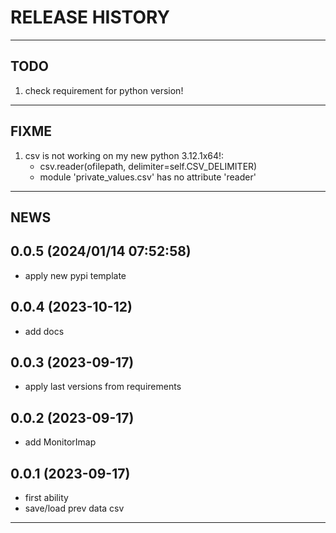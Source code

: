 # RELEASE HISTORY

********************************************************************************
## TODO
1. check requirement for python version!  

********************************************************************************
## FIXME
1. csv is not working on my new python 3.12.1x64!:  
	- csv.reader(ofilepath, delimiter=self.CSV_DELIMITER)  
	- module 'private_values.csv' has no attribute 'reader'  

********************************************************************************
## NEWS

0.0.5 (2024/01/14 07:52:58)
------------------------------
- apply new pypi template  

0.0.4 (2023-10-12)
-------------------
- add docs

0.0.3 (2023-09-17)
-------------------
- apply last versions from requirements

0.0.2 (2023-09-17)
-------------------
- add MonitorImap

0.0.1 (2023-09-17)
-------------------
- first ability
- save/load prev data csv

********************************************************************************
